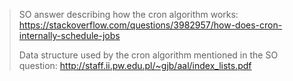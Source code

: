 > SO answer describing how the cron algorithm works:
> https://stackoverflow.com/questions/3982957/how-does-cron-internally-schedule-jobs
> 
> Data structure used by the cron algorithm mentioned in the SO question:
> http://staff.ii.pw.edu.pl/~gjb/aal/index_lists.pdf